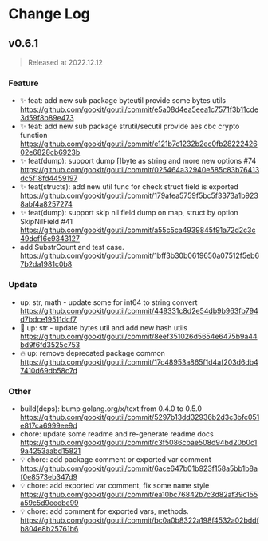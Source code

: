 # Change Log

## v0.6.1

> Released at 2022.12.12

### Feature

- :sparkles: feat: add new sub package byteutil provide some bytes utils https://github.com/gookit/goutil/commit/e5a08d4ea5eea1c7571f3b11cde3d59f8b89e473
- :sparkles: feat: add new sub package strutil/secutil provide aes cbc crypto function https://github.com/gookit/goutil/commit/e121b7c1232b2ec0fb2822242602e6828cb6923b
- :sparkles: feat(dump): support dump []byte as string and more new options #74 https://github.com/gookit/goutil/commit/025464a32940e585c83b76413dc5f18fd4459197
- :sparkles: feat(structs): add new util func for check struct field is exported https://github.com/gookit/goutil/commit/179afea5759f5bc5f3373a1b9238abf4a8257274
- :sparkles: feat(dump): support skip nil field dump on map, struct by option SkipNilField #41 https://github.com/gookit/goutil/commit/a55c5ca4939845f91a72d2c3c49dcf16e9343127
- add SubstrCount and test case. https://github.com/gookit/goutil/commit/1bff3b30b0619650a07512f5eb67b2da1981c0b8

### Update

- up: str, math - update some for int64 to string convert https://github.com/gookit/goutil/commit/449331c8d2e54db9b963fb794d7bdce19511dcf7
- :necktie: up: str - update bytes util and add new hash utils https://github.com/gookit/goutil/commit/8eef351026d5654e6475b9a44bd9f6fd3525c753
- :fire: up: remove deprecated package common https://github.com/gookit/goutil/commit/17c48953a865f1d4af203d6db47410d69db58c7d

### Other

- build(deps): bump golang.org/x/text from 0.4.0 to 0.5.0 https://github.com/gookit/goutil/commit/5297b13dd32936b2d3c3bfc051e817ca6999ee9d
- chore: update some readme and re-generate readme docs https://github.com/gookit/goutil/commit/c3f5086cbae508d94bd20b0c19a4253aabd15821
- :bulb: chore: add package comment or exported var comment https://github.com/gookit/goutil/commit/6ace647b01b923f158a5bb1b8af0e8573eb347d9
- :bulb: chore: add exported var comment, fix some name style https://github.com/gookit/goutil/commit/ea10bc76842b7c3d82af39c155a59c5d9eeebe99
- :bulb: chore: add comment for exported vars, methods. https://github.com/gookit/goutil/commit/bc0a0b8322a198f4532a02bddfb804e8b25761b6
